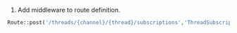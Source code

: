 1. Add middleware to route definition.
```php
Route::post('/threads/{channel}/{thread}/subscriptions','ThreadSubscriptionController@store')->middleware('auth');
```